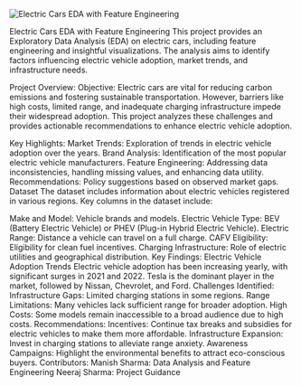 ![Electric Cars EDA with Feature Engineering](https://diyguru.org/wp-content/uploads/2023/05/image-7.png)

Electric Cars EDA with Feature Engineering
This project provides an Exploratory Data Analysis (EDA) on electric cars, including feature engineering and insightful visualizations. The analysis aims to identify factors influencing electric vehicle adoption, market trends, and infrastructure needs.

Project Overview:
Objective:
Electric cars are vital for reducing carbon emissions and fostering sustainable transportation. However, barriers like high costs, limited range, and inadequate charging infrastructure impede their widespread adoption. This project analyzes these challenges and provides actionable recommendations to enhance electric vehicle adoption.

Key Highlights:
Market Trends: Exploration of trends in electric vehicle adoption over the years.
Brand Analysis: Identification of the most popular electric vehicle manufacturers.
Feature Engineering: Addressing data inconsistencies, handling missing values, and enhancing data utility.
Recommendations: Policy suggestions based on observed market gaps.
Dataset
The dataset includes information about electric vehicles registered in various regions. Key columns in the dataset include:

Make and Model: Vehicle brands and models.
Electric Vehicle Type: BEV (Battery Electric Vehicle) or PHEV (Plug-in Hybrid Electric Vehicle).
Electric Range: Distance a vehicle can travel on a full charge.
CAFV Eligibility: Eligibility for clean fuel incentives.
Charging Infrastructure: Role of electric utilities and geographical distribution.
Key Findings:
Electric Vehicle Adoption Trends
Electric vehicle adoption has been increasing yearly, with significant surges in 2021 and 2022.
Tesla is the dominant player in the market, followed by Nissan, Chevrolet, and Ford.
Challenges Identified:
Infrastructure Gaps: Limited charging stations in some regions.
Range Limitations: Many vehicles lack sufficient range for broader adoption.
High Costs: Some models remain inaccessible to a broad audience due to high costs.
Recommendations:
Incentives:
Continue tax breaks and subsidies for electric vehicles to make them more affordable.
Infrastructure Expansion:
Invest in charging stations to alleviate range anxiety.
Awareness Campaigns:
Highlight the environmental benefits to attract eco-conscious buyers.
Contributors:
Manish Sharma: Data Analysis and Feature Engineering
Neeraj Sharma: Project Guidance
